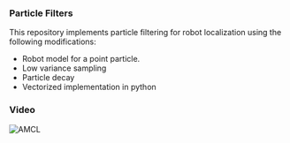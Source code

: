### Particle Filters 
This repository implements particle filtering for robot localization using the following modifications:

- Robot model for a point particle.
- Low variance sampling
- Particle decay
- Vectorized implementation in python


### Video
![AMCL](https://img.youtube.com/vi/p3MGhnS6VZQ/0.jpg)



